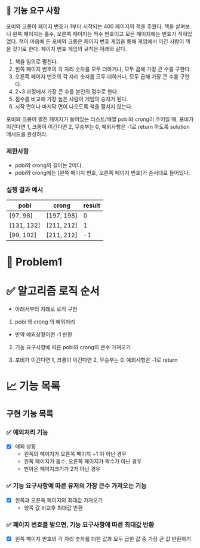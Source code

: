 ## 🚀 기능 요구 사항

포비와 크롱이 페이지 번호가 1부터 시작되는 400 페이지의 책을 주웠다. 책을 살펴보니 왼쪽 페이지는 홀수, 오른쪽 페이지는 짝수 번호이고 모든 페이지에는 번호가 적혀있었다. 책이 마음에 든 포비와 크롱은 페이지 번호 게임을 통해 게임에서 이긴 사람이 책을 갖기로 한다. 페이지 번호 게임의 규칙은 아래와 같다.

1. 책을 임의로 펼친다.
2. 왼쪽 페이지 번호의 각 자리 숫자를 모두 더하거나, 모두 곱해 가장 큰 수를 구한다.
3. 오른쪽 페이지 번호의 각 자리 숫자를 모두 더하거나, 모두 곱해 가장 큰 수를 구한다.
4. 2~3 과정에서 가장 큰 수를 본인의 점수로 한다.
5. 점수를 비교해 가장 높은 사람이 게임의 승자가 된다.
6. 시작 면이나 마지막 면이 나오도록 책을 펼치지 않는다.

포비와 크롱이 펼친 페이지가 들어있는 리스트/배열 pobi와 crong이 주어질 때, 포비가 이긴다면 1, 크롱이 이긴다면 2, 무승부는 0, 예외사항은 -1로 return 하도록 solution 메서드를 완성하라.

### 제한사항

- pobi와 crong의 길이는 2이다.
- pobi와 crong에는 [왼쪽 페이지 번호, 오른쪽 페이지 번호]가 순서대로 들어있다.

### 실행 결과 예시

| pobi | crong | result |
| --- | --- | --- |
| [97, 98] | [197, 198] | 0 |
| [131, 132] | [211, 212] | 1 |
| [99, 102] | [211, 212] | -1 |



# 🚀 Problem1

# ✅ 알고리즘 로직 순서

- 아래서부터 차례로 로직 구현

1. pobi 와 crong 의 예외처리
- 만약 예외상황이면 -1 반환
2. 기능 요구사항에 따른 pobi와 crong의 큰수 가져오기

3. 포비가 이긴다면 1, 크롱이 이긴다면 2, 무승부는 0, 예외사항은 -1로 return


# 📈 기능 목록

## 구현 기능 목록


### ✅ 예외처리 기능

- [X] 예외 상황
  - 왼쪽의 페이지가 오른쪽 페이지 +1 이 아닌 경우
  - 왼쪽 페이지가 홀수, 오른쪽 페이지가 짝수가 아닌 경우
  - 받아온 페이지크기가 2가 아닌 경우


### ✅ 기능 요구사항에 따른 유저의 가장 큰수 가져오는 기능

- [X] 왼쪽과 오른쪽 페이지의 최대값 가져오기
  - 양쪽 값 비교후 최대값 반환

### ✅ 페이지 번호를 받으면, 기능 요구사항에 따른 최대값 반환

- [X] 왼쪽 페이지 번호의 각 자리 숫자를 더한 값과 모두 곱한 값 중 가장 큰 값 반환하기




